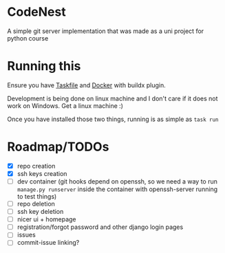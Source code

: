 # CodeNest

A simple git server implementation that was made as a uni project for python course

# Running this

Ensure you have [Taskfile](https://taskfile.dev/installation/)
and [Docker](https://docs.docker.com/engine/install/) with buildx plugin.

Development is being done on linux machine and I don't care if it does not work on Windows. Get a
linux machine :)

Once you have installed those two things, running is as simple as `task run`

# Roadmap/TODOs

- [x] repo creation
- [x] ssh keys creation
- [ ] dev container (git hooks depend on openssh, so we need a way to run `manage.py runserver`
  inside the container with openssh-server running to test things)
- [ ] repo deletion
- [ ] ssh key deletion
- [ ] nicer ui + homepage
- [ ] registration/forgot password and other django login pages
- [ ] issues
- [ ] commit-issue linking?